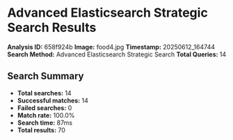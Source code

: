 # Advanced Elasticsearch Strategic Search Results

**Analysis ID:** 658f924b
**Image:** food4.jpg
**Timestamp:** 20250612_164744
**Search Method:** Advanced Elasticsearch Strategic Search
**Total Queries:** 14

## Search Summary

- **Total searches:** 14
- **Successful matches:** 14
- **Failed searches:** 0
- **Match rate:** 100.0%
- **Search time:** 87ms
- **Total results:** 70

